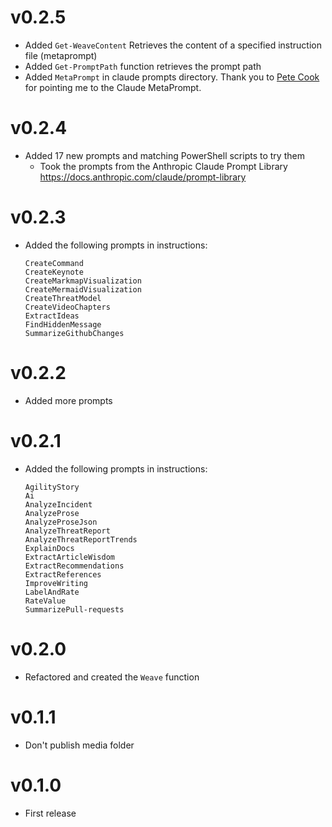 # v0.2.5

- Added `Get-WeaveContent` Retrieves the content of a specified instruction file (metaprompt)
- Added `Get-PromptPath` function retrieves the prompt path
- Added `MetaPrompt` in claude prompts directory. Thank you to [Pete Cook](https://twitter.com/blindpete) for pointing me to the Claude MetaPrompt.

# v0.2.4

- Added 17 new prompts and matching PowerShell scripts to try them
    - Took the prompts from the Anthropic Claude Prompt Library https://docs.anthropic.com/claude/prompt-library

# v0.2.3

- Added the following prompts in instructions:
    ```
    CreateCommand
    CreateKeynote
    CreateMarkmapVisualization
    CreateMermaidVisualization
    CreateThreatModel
    CreateVideoChapters
    ExtractIdeas
    FindHiddenMessage
    SummarizeGithubChanges
    ```

# v0.2.2

- Added more prompts

# v0.2.1

- Added the following prompts in instructions:
    ```
    AgilityStory
    Ai
    AnalyzeIncident
    AnalyzeProse
    AnalyzeProseJson
    AnalyzeThreatReport
    AnalyzeThreatReportTrends
    ExplainDocs
    ExtractArticleWisdom
    ExtractRecommendations
    ExtractReferences
    ImproveWriting
    LabelAndRate
    RateValue
    SummarizePull-requests
    ```
# v0.2.0

- Refactored and created the `Weave` function

# v0.1.1

- Don't publish media folder

# v0.1.0

- First release
